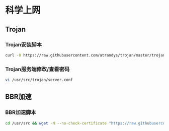 # 科学上网

## Trojan
### Trojan安装脚本
```bash
curl -O https://raw.githubusercontent.com/atrandys/trojan/master/trojan_mult.sh && chmod +x trojan_mult.sh && ./trojan_mult.sh
```

### Trojan服务端修改/查看密码
```bash
vi /usr/src/trojan/server.conf
```

## BBR加速
### BBR加速脚本
```bash
cd /usr/src && wget -N --no-check-certificate "https://raw.githubusercontent.com/chiakge/Linux-NetSpeed/master/tcp.sh" && chmod +x tcp.sh && ./tcp.sh
```
